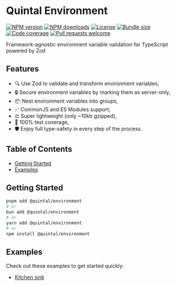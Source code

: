 <!--
THIS FILE IS (PARTIALLY) AUTO-GENERATED USING `pnpm generate`.
TO EDIT THE CONTENT, PLEASE MODIFY `/workspace.ts` OR `/scripts/generate.ts`
-->

# Quintal Environment

[![NPM version](https://img.shields.io/npm/v/@quintal/environment?style=flat-square)](https://npmjs.com/@quintal/environment)
[![NPM downloads](https://img.shields.io/npm/dt/@quintal/environment?style=flat-square)](https://npmjs.com/@quintal/environment)
[![License](https://img.shields.io/npm/l/@quintal/environment?style=flat-square)](https://github.com/quintalwebsolutions/quintal-oss/blob/main/LICENSE)
[![Bundle size](https://img.shields.io/bundlephobia/minzip/@quintal/environment?style=flat-square)](https://bundlephobia.com/package/@quintal/environment)
[![Code coverage](https://img.shields.io/codecov/c/github/quintalwebsolutions/quintal-oss?style=flat-square&token=3ORY9UP6H7&flag=environment&logo=codecov)](https://codecov.io/gh/quintalwebsolutions/quintal-oss)
[![Pull requests welcome](https://img.shields.io/badge/PRs-welcome-brightgreen.svg?style=flat-square)](https://github.com/quintalwebsolutions/quintal-oss/blob/main/CONTRIBUTING.md)

Framework-agnostic environment variable validation for TypeScript powered by Zod

## Features

- 🔍 Use Zod to validate and transform environment variables,
- 🔒 Secure environment variables by marking them as server-only,
- 📦 Nest environment variables into groups,
- ✅ CommonJS and ES Modules support,
- ⚖️ Super lightweight (only ~10kb gzipped),
- 🧪 100% test coverage,
- 🛡️ Enjoy full type-safety in every step of the process.

## Table of Contents

- [Getting Started](#getting-started)
- [Examples](#examples)

## Getting Started

```sh
pnpm add @quintal/environment
# or
bun add @quintal/environment
# or
yarn add @quintal/environment
# or
npm install @quintal/environment
```

## Examples

Check out these examples to get started quickly:

- [Kitchen sink](https://codesandbox.io/p/sandbox/x2slnv?file=%2Findex.ts)

<!-- END AUTO-GENERATED: Add custom documentation after this comment -->
